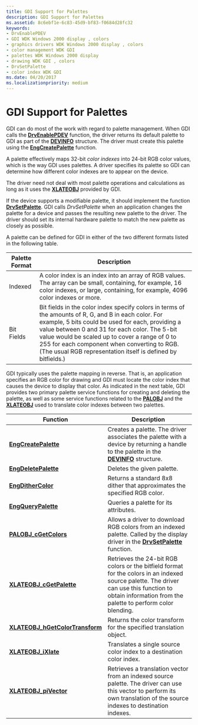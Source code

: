 ```yaml
---
title: GDI Support for Palettes
description: GDI Support for Palettes
ms.assetid: 8c6ebf1e-6c83-45d9-bf83-f0684d28fc32
keywords:
- DrvEnablePDEV
- GDI WDK Windows 2000 display , colors
- graphics drivers WDK Windows 2000 display , colors
- color management WDK GDI
- palettes WDK Windows 2000 display
- drawing WDK GDI , colors
- DrvSetPalette
- color index WDK GDI
ms.date: 04/20/2017
ms.localizationpriority: medium
---
```


# GDI Support for Palettes

GDI can do most of the work with regard to palette management. When GDI calls the [**DrvEnablePDEV**](/windows/win32/api/winddi/nf-winddi-drvenablepdev) function, the driver returns its default palette to GDI as part of the [**DEVINFO**](/windows/win32/api/winddi/ns-winddi-devinfo) structure. The driver must create this palette using the [**EngCreatePalette**](/windows/win32/api/winddi/nf-winddi-engcreatepalette) function.

A palette effectively maps 32-bit *color indexes* into 24-bit RGB color values, which is the way GDI uses palettes. A driver specifies its palette so GDI can determine how different color indexes are to appear on the device.

The driver need not deal with most palette operations and calculations as long as it uses the [**XLATEOBJ**](/windows/win32/api/winddi/ns-winddi-xlateobj) provided by GDI.

If the device supports a modifiable palette, it should implement the function [**DrvSetPalette**](/windows/win32/api/winddi/nf-winddi-drvsetpalette). GDI calls *DrvSetPalette* when an application changes the palette for a device and passes the resulting new palette to the driver. The driver should set its internal hardware palette to match the new palette as closely as possible.

A palette can be defined for GDI in either of the two different formats listed in the following table.

| Palette Format | Description |
| -------------- | ----------- |
| Indexed        | A color index is an index into an array of RGB values. The array can be small, containing, for example, 16 color indexes, or large, containing, for example, 4096 color indexes or more. |
| Bit Fields     | Bit fields in the color index specify colors in terms of the amounts of R, G, and B in each color. For example, 5 bits could be used for each, providing a value between 0 and 31 for each color. The 5-bit value would be scaled up to cover a range of 0 to 255 for each component when converting to RGB. (The usual RGB representation itself is defined by bitfields.) |

GDI typically uses the palette mapping in reverse. That is, an application specifies an RGB color for drawing and GDI must locate the color index that causes the device to display that color. As indicated in the next table, GDI provides two primary palette service functions for creating and deleting the palette, as well as some service functions related to the [**PALOBJ**](/windows/win32/api/winddi/ns-winddi-palobj) and the [**XLATEOBJ**](/windows/win32/api/winddi/ns-winddi-xlateobj) used to translate color indexes between two palettes.

| Function | Description |
| -------- | ----------- |
| [**EngCreatePalette**](/windows/win32/api/winddi/nf-winddi-engcreatepalette) | Creates a palette. The driver associates the palette with a device by returning a handle to the palette in the [**DEVINFO**](/windows/win32/api/winddi/ns-winddi-devinfo) structure. |
| [**EngDeletePalette**](/windows/win32/api/winddi/nf-winddi-engdeletepalette) | Deletes the given palette. |
| [**EngDitherColor**](/windows/win32/api/winddi/nf-winddi-engdithercolor) | Returns a standard 8x8 dither that approximates the specified RGB color. |
| [**EngQueryPalette**](/windows/win32/api/winddi/nf-winddi-engquerypalette) | Queries a palette for its attributes. |
| [**PALOBJ_cGetColors**](/windows/win32/api/winddi/nf-winddi-palobj_cgetcolors) | Allows a driver to download RGB colors from an indexed palette. Called by the display driver in the [**DrvSetPalette**](/windows/win32/api/winddi/nf-winddi-drvsetpalette) function. |
| [**XLATEOBJ_cGetPalette**](/windows/win32/api/winddi/nf-winddi-xlateobj_cgetpalette) | Retrieves the 24-bit RGB colors or the bitfield format for the colors in an indexed source palette. The driver can use this function to obtain information from the palette to perform color blending. |
| [**XLATEOBJ_hGetColorTransform**](/windows/win32/api/winddi/nf-winddi-xlateobj_hgetcolortransform) | Returns the color transform for the specified translation object. |
| [**XLATEOBJ_iXlate**](/windows/win32/api/winddi/nf-winddi-xlateobj_ixlate) | Translates a single source color index to a destination color index. |
[**XLATEOBJ_piVector**](/windows/win32/api/winddi/nf-winddi-xlateobj_pivector) | Retrieves a translation vector from an indexed source palette. The driver can use this vector to perform its own translation of the source indexes to destination indexes. |
